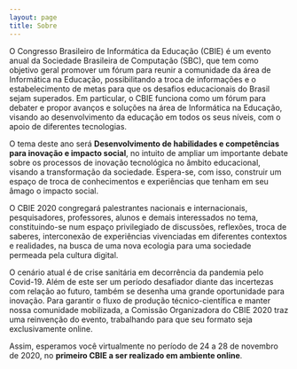 ```yaml
---
layout: page
title: Sobre
---
```


O Congresso Brasileiro de Informática da Educação (CBIE) é um evento anual da Sociedade Brasileira de Computação (SBC), que tem como objetivo geral promover um fórum para reunir a comunidade da área de Informática na Educação, possibilitando a troca de informações e o estabelecimento de metas para que os desafios educacionais do Brasil sejam superados. Em particular, o CBIE funciona como um fórum para debater e propor avanços e soluções na área de Informática na Educação, visando ao desenvolvimento da educação em todos os seus níveis, com o apoio de diferentes tecnologias.

O tema deste ano será **Desenvolvimento de habilidades e competências para inovação e impacto social**, no intuito de ampliar um importante debate sobre os processos de inovação tecnológica no âmbito educacional, visando a transformação da sociedade. Espera-se, com isso, construir um espaço de troca de conhecimentos e experiências que tenham em seu âmago o impacto social.

O  CBIE 2020 congregará palestrantes nacionais e internacionais, pesquisadores, professores, alunos e demais interessados no tema, constituindo-se num espaço privilegiado de discussões, reflexões, troca de saberes, interconexão de experiências vivenciadas em diferentes contextos e realidades, na busca de uma nova ecologia para uma sociedade permeada pela cultura digital.

O cenário atual é de crise sanitária em decorrência da pandemia pelo Covid-19. Além de este ser um período desafiador diante das incertezas com relação ao futuro, também se desenha uma grande oportunidade para inovação. Para garantir o fluxo de produção técnico-científica e manter nossa comunidade mobilizada, a Comissão Organizadora do CBIE 2020 traz uma reinvenção do evento, trabalhando para que seu formato seja exclusivamente online.

Assim, esperamos você virtualmente no período de 24 a 28 de novembro de 2020, no **primeiro CBIE a ser realizado em ambiente online**.
